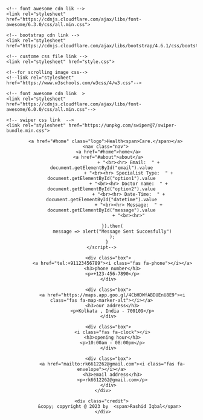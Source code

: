 <?php

    /* $conn is a way to declear variable, 
          mysqli_connect is a function which return the argument ,
          localhost,root etc. these are a variable and
          die() is a function which execute when mysqli_connect is failed. */
    $conn = mysqli_connect('localhost','root','','contact_db1') or die('connection failed');  // This is the function call that establishes the database connection. 

    /* isset() is a function which checks that the argument variable exists or not
        //while $_POST is a PHP super global variable which is used to collect form data
         after submitting an HTML form with method="post". */

   if(isset($_POST['submit'])){

      $name = mysqli_real_escape_string($conn, $_POST['name']); //mysqli_real_escape_string is used to prevent from the SQL Injection.
      $email = mysqli_real_escape_string($conn, $_POST['email']);
      $number = $_POST['number'];
      $specialist = $_POST['specialist'];
      $doctor = $_POST['doctor'];
      $date = $_POST['date'];

      $insert = mysqli_query($conn, "INSERT INTO `contact_form1`(name, email, number, specialist, doctor, date) VALUES('$name','$email','$number','$specialist','$doctor','$date')") or die('query failed');

      if($insert){
        $message[] = 'appointment made successfully!'; //appointment made successfully!
      }else{
        $message[] = 'appointment failed!';
      }
   }
?>






<!DOCTYPE html>
<html lang="en">
<head>
    <meta charset="UTF-8">
    <meta http-equiv="X-UA-Compatible" content="IE=edge">
    <meta name="viewport" content="width=device-width, initial-scale=1.0">
    <title>HelthCare Website</title>

    <!-- font awesome cdn lik -->
    <link rel="stylesheet" href="https://cdnjs.cloudflare.com/ajax/libs/font-awesome/6.3.0/css/all.min.css">

    <!-- bootstrap cdn link -->
    <link rel="stylesheet" href="https://cdnjs.cloudflare.com/ajax/libs/bootstrap/4.6.1/css/bootstrap.min.css">

    <!-- custome css file link -->
    <link rel="stylesheet" href="style.css">

    <!--for scrolling image css-->
    <!--link rel="stylesheet" href="https://www.w3schools.com/w3css/4/w3.css"-->

    <!-- font awesome cdn link  >
    <link rel="stylesheet" href="https://cdnjs.cloudflare.com/ajax/libs/font-awesome/6.0.0/css/all.min.css"-->

    <!-- swiper css link  -->
    <link rel="stylesheet" href="https://unpkg.com/swiper@7/swiper-bundle.min.css">
</head>



<body>
<!-- header section start -->
<header class="header fixed-top">
  <div class="container">
    <div class="row align-items-centre justify-content-between">
    
       <a href="#home" class="logo">Health<span>Care.</span></a>
       <nav class="nav">
         <a href="#home">home</a>
         <a href="#about">about</a>
                        + "<br><hr> Email:  " + document.getElementById("email").value
                        + "<br><hr> Specialist Type:  " + document.getElementById("option1").value
                        + "<br><hr> Doctor name:  " + document.getElementById("option2").value
                        + "<br><hr> Date-Time:  " + document.getElementById("datetime").value
                        + "<br><hr> Message:  " + document.getElementById("message").value
                        + "<br><hr>"
            
            }).then(
            message => alert("Message Sent Succesfully")
            );
        }
    </script-->


  <!--it is used for sending messag on database only-->
  <!--script>
    function sendEmail() {
        Email.send({
            Host: "smtp.elasticemail.com",
            Username: "rashidiqbalbih@gmail.com",
            Password: "BAE6DB226F6C775EAB64FA92C46893C8D60D",
            To: 'rk6612262@gmail.com',
            From: "rashidiqbalbih@gmail.com",
            Subject: "Appointment Form",
            Body: "Name: " + document.getElementById("name").value +
                "<br><hr> Phone no: " + document.getElementById("phone").value +
                "<br><hr> Email: " + document.getElementById("email").value +
                "<br><hr> Specialist Type: " + document.getElementById("option1").value +
                "<br><hr> Doctor name: " + document.getElementById("option2").value +
                "<br><hr> Date-Time: " + document.getElementById("datetime").value +
                "<br><hr> Message: " + document.getElementById("message").value +
                "<br><hr>"
        }).then(function (message) {
            alert("Message Sent Successfully");
        });
    }
  </script-->



</section>
<!--Contact section 2 end-->









<!--footer section starts -->
<section class="footer" >
     <div class="box-container container">

         <div class="box">
            <a href="tel:+91123456789"><i class="fas fa-phone"></i></a>
            <h3>phone number</h3>
            <p>+123-456-7890</p>
         </div>
         
         <div class="box">
            <a href="https://maps.app.goo.gl/4CbHDWfABDUEnU8E9"><i class="fas fa-map-marker-alt"></i></a>
            <h3>our address</h3>
            <p>Kolkata , India - 700109</p>
         </div>

         <div class="box">
            <i class="fas fa-clock"></i>
            <h3>opening hour</h3>
            <p>10:00am - 08:00pm</p>
         </div>

         <div class="box">
            <a href="mailto:rk6612262@gmail.com"><i class="fas fa-envelope"></i></a>
            <h3>email address</h3>
            <p>rk6612262@gmail.com</p>
         </div>
     </div>

     <div class="credit"> 
          &copy; copyright @ 2023 by  <span>Rashid Iqbal</span>
     </div>
</section>
<!--footer section end -->






<!--it is used for team section to scroll left and right - 1 -->
<!--swiper js link  -->
<script src="https://unpkg.com/swiper@7/swiper-bundle.min.js"></script>





<!--its is used for image sliding-->
<!--script>
  var myIndex = 0;
  carousel();

function carousel() {
  var i;
  var x = document.getElementsByClassName("mySlides");
  for (i = 0; i < x.length; i++) {
    x[i].style.display = "none";  
  }
  myIndex++;
  if (myIndex > x.length) {myIndex = 1}    
  x[myIndex-1].style.display = "block";  
  setTimeout(carousel, 2000); // Change image every 2 seconds
}
</script-->
  




<!-- custom js file link  -->
<script src="script.js"></script>

</body>
</html>
